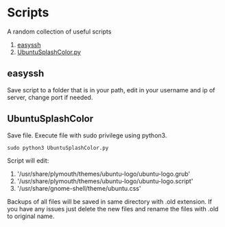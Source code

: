 # Scripts
A random collection of useful scripts

1. [easyssh](#easyssh)
2. [UbuntuSplashColor.py](#UbuntuSplashColor)
## easyssh

Save script to a folder that is in your path, edit in your username and ip of server, change port if needed. 

## UbuntuSplashColor

Save file. 
Execute file with sudo privilege using python3.

```
sudo python3 UbuntuSplashColor.py
```

Script will edit:
  1. '/usr/share/plymouth/themes/ubuntu-logo/ubuntu-logo.grub'
  2. '/usr/share/plymouth/themes/ubuntu-logo/ubuntu-logo.script'
  3. '/usr/share/gnome-shell/theme/ubuntu.css'

Backups of all files will be saved in same directory with .old extension. 
If you have any issues just delete the new files and rename the files with .old to original name.
